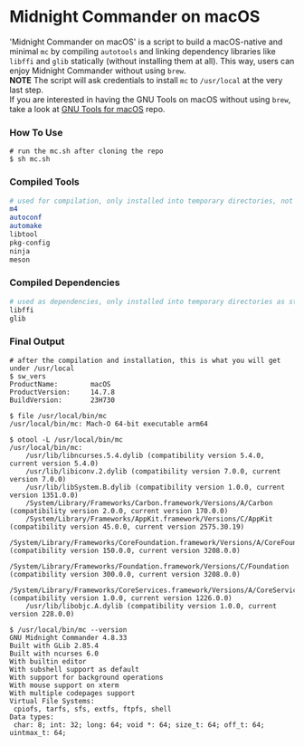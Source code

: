 # Midnight Commander on macOS
'Midnight Commander on macOS' is a script to build a macOS-native and minimal `mc` by compiling `autotools` and linking dependency libraries like `libffi` and `glib` statically (without installing them at all). This way, users can enjoy Midnight Commander without using `brew`.  
**NOTE** The script will ask credentials to install `mc` to `/usr/local` at the very last step.  
If you are interested in having the GNU Tools on macOS without using `brew`, take a look at [GNU Tools for macOS](https://github.com/kozyilmaz/tools) repo.

### How To Use
```shell
# run the mc.sh after cloning the repo
$ sh mc.sh
```

### Compiled Tools
```bash
# used for compilation, only installed into temporary directories, not installed to /usr/local
m4
autoconf
automake
libtool
pkg-config
ninja
meson
```

### Compiled Dependencies
```bash
# used as dependencies, only installed into temporary directories as static libraries, not installed to /usr/local
libffi
glib
```

### Final Output
```console
# after the compilation and installation, this is what you will get under /usr/local
$ sw_vers
ProductName:		macOS
ProductVersion:		14.7.8
BuildVersion:		23H730

$ file /usr/local/bin/mc
/usr/local/bin/mc: Mach-O 64-bit executable arm64

$ otool -L /usr/local/bin/mc
/usr/local/bin/mc:
    /usr/lib/libncurses.5.4.dylib (compatibility version 5.4.0, current version 5.4.0)
    /usr/lib/libiconv.2.dylib (compatibility version 7.0.0, current version 7.0.0)
    /usr/lib/libSystem.B.dylib (compatibility version 1.0.0, current version 1351.0.0)
    /System/Library/Frameworks/Carbon.framework/Versions/A/Carbon (compatibility version 2.0.0, current version 170.0.0)
    /System/Library/Frameworks/AppKit.framework/Versions/C/AppKit (compatibility version 45.0.0, current version 2575.30.19)
    /System/Library/Frameworks/CoreFoundation.framework/Versions/A/CoreFoundation (compatibility version 150.0.0, current version 3208.0.0)
    /System/Library/Frameworks/Foundation.framework/Versions/C/Foundation (compatibility version 300.0.0, current version 3208.0.0)
    /System/Library/Frameworks/CoreServices.framework/Versions/A/CoreServices (compatibility version 1.0.0, current version 1226.0.0)
    /usr/lib/libobjc.A.dylib (compatibility version 1.0.0, current version 228.0.0)

$ /usr/local/bin/mc --version
GNU Midnight Commander 4.8.33
Built with GLib 2.85.4
Built with ncurses 6.0
With builtin editor
With subshell support as default
With support for background operations
With mouse support on xterm
With multiple codepages support
Virtual File Systems:
 cpiofs, tarfs, sfs, extfs, ftpfs, shell
Data types:
 char: 8; int: 32; long: 64; void *: 64; size_t: 64; off_t: 64; uintmax_t: 64;
```